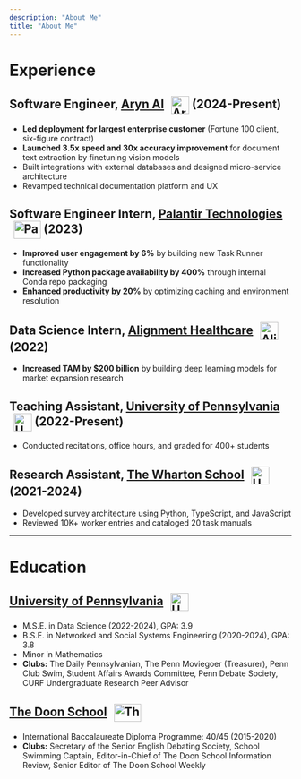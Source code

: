 ```yaml
---
description: "About Me"
title: "About Me"
---
```


# Experience

## Software Engineer, [Aryn AI](https://www.aryn.ai/) <img src="/images/aryn.jpeg" alt="Aryn AI" width="32" height="32" style="vertical-align: middle; margin-left: 8px;"> (2024-Present)
- **Led deployment for largest enterprise customer** (Fortune 100 client, six-figure contract)
- **Launched 3.5x speed and 30x accuracy improvement** for document text extraction by finetuning vision models
- Built integrations with external databases and designed micro-service architecture
- Revamped technical documentation platform and UX

## Software Engineer Intern, [Palantir Technologies](https://www.palantir.com/) <img src="/images/palantir.jpg" alt="Palantir" width="48" height="32" style="vertical-align: middle; margin-left: 8px;"> (2023)
- **Improved user engagement by 6%** by building new Task Runner functionality
- **Increased Python package availability by 400%** through internal Conda repo packaging
- **Enhanced productivity by 20%** by optimizing caching and environment resolution

## Data Science Intern, [Alignment Healthcare](https://www.alignmenthealth.com/) <img src="/images/alignment.jpg" alt="Alignment Healthcare" width="32" height="32" style="vertical-align: middle; margin-left: 8px;"> (2022)
- **Increased TAM by $200 billion** by building deep learning models for market expansion research

## Teaching Assistant, [University of Pennsylvania](https://www.seas.upenn.edu/) <img src="/images/upenn.png" alt="UPenn" width="32" height="32" style="vertical-align: middle; margin-left: 8px;"> (2022-Present)
- Conducted recitations, office hours, and graded for 400+ students

## Research Assistant, [The Wharton School](https://www.wharton.upenn.edu/) <img src="/images/upenn.png" alt="UPenn" width="32" height="32" style="vertical-align: middle; margin-left: 8px;"> (2021-2024)
- Developed survey architecture using Python, TypeScript, and JavaScript
- Reviewed 10K+ worker entries and cataloged 20 task manuals

---

# Education

## [University of Pennsylvania](https://www.seas.upenn.edu/) <img src="/images/upenn.png" alt="UPenn" width="32" height="32" style="vertical-align: middle; margin-left: 8px;">
- M.S.E. in Data Science (2022-2024), GPA: 3.9
- B.S.E. in Networked and Social Systems Engineering (2020-2024), GPA: 3.8
- Minor in Mathematics
- **Clubs:** The Daily Pennsylvanian, The Penn Moviegoer (Treasurer), Penn Club Swim, Student Affairs Awards Committee, Penn Debate Society, CURF Undergraduate Research Peer Advisor

## [The Doon School](https://www.doonschool.com/) <img src="/images/the-doon-school.jpg" alt="The Doon School" width="48" height="32" style="vertical-align: middle; margin-left: 8px;">
- International Baccalaureate Diploma Programme: 40/45 (2015-2020)
- **Clubs:** Secretary of the Senior English Debating Society, School Swimming Captain, Editor-in-Chief of The Doon School Information Review, Senior Editor of The Doon School Weekly

